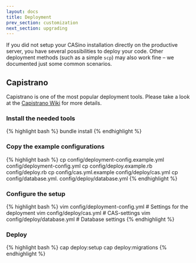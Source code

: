 ```yaml
---
layout: docs
title: Deployment
prev_section: customization
next_section: upgrading
---
```


If you did not setup your CASino installation directly on the productive server, you have several possibilities to deploy your code. Other deployment methods (such as a simple `scp`) may also work fine – we documented just some common scenarios.

## Capistrano

Capistrano is one of the most popular deployment tools. Please take a look at the [Capistrano Wiki](https://github.com/capistrano/capistrano/wiki) for more details.

### Install the needed tools
{% highlight bash %}
bundle install
{% endhighlight %}

### Copy the example configurations
{% highlight bash %}
cp config/deployment-config.example.yml config/deployment-config.yml
cp config/deploy.example.rb config/deploy.rb
cp config/cas.yml.example config/deploy/cas.yml
cp config/database.yml.<database-type> config/deploy/database.yml
{% endhighlight %}

### Configure the setup
{% highlight bash %}
vim config/deployment-config.yml # Settings for the deployment
vim config/deploy/cas.yml        # CAS-settings
vim config/deploy/database.yml   # Database settings
{% endhighlight %}

### Deploy
{% highlight bash %}
cap deploy:setup
cap deploy:migrations
{% endhighlight %}

